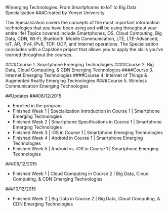 #Emerging Technologies: From Smartphones to IoT to Big Data Specialization
###Created by Yonsei University

This Specialization covers the concepts of the most important information technologies that you have been using and will be using throughout your entire life! Topics covered include Smartphones, OS, Cloud Computing, Big Data, CDN, Wi-Fi, Bluetooth, Mobile Communication, LTE, LTE-Advanced, IoT, AR, IPv4, IPv6, TCP, UDP, and Internet operations. The Specialization concludes with a Capstone project that allows you to apply the skills you've learned throughout the courses.

####Course 1. Smartphone Emerging Technologies
####Course 2. Big Data, Cloud Computing, & CDN Emerging Technologies
####Course 3. Internet Emerging Technologies
####Course 4. Internet of Things & Augmented Reality Emerging Technologies
####Course 5. Wireless Communication Emerging Technologies

##Updates
###08/12/2015
- Enrolled in the program
- Finished Week 1 | Specialization Introduction in Course 1 | Smartphone Emerging Technologies
- Finished Week 2 | Smartphone Specifications in Course 1 | Smartphone Emerging Technologies
- Finished Week 3 | iOS in Course 1 | Smartphone Emerging Technologies
- Finished Week 4 | Android in Course 1 | Smartphone Emerging Technologies
- Finished Week 5 | Android vs. iOS in Course 1 | Smartphone Emerging Technologies

###09/12/2015
- Finished Week 1 | Cloud Computing in Course 2 | Big Data, Cloud Computing, & CDN Emerging Technologies

###10/12/2015
- Finished Week 2 | Big Data in Course 2 | Big Data, Cloud Computing, & CDN Emerging Technologies
